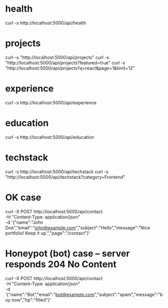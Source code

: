# health

curl -s http://localhost:5000/api/health

# projects

curl -s "http://localhost:5000/api/projects"
curl -s "http://localhost:5000/api/projects?featured=true"
curl -s "http://localhost:5000/api/projects?q=react&page=1&limit=12"

# experience

curl -s http://localhost:5000/api/experience

# education

curl -s http://localhost:5000/api/education

# techstack

curl -s http://localhost:5000/api/techstack
curl -s "http://localhost:5000/api/techstack?category=Frontend"

# OK case

curl -X POST http://localhost:5000/api/contact \
 -H "Content-Type: application/json" \
 -d '{"name":"John Doe","email":"john@example.com","subject":"Hello","message":"Nice portfolio! Keep it up.","page":"/contact"}'

# Honeypot (bot) case – server responds 204 No Content

curl -X POST http://localhost:5000/api/contact \
 -H "Content-Type: application/json" \
 -d '{"name":"Bot","email":"bot@example.com","subject":"spam","message":"buy now","hp":"filled"}'
